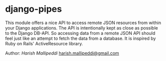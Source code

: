 django-pipes
============

This module offers a nice API to access remote JSON resources from within your Django applications. The API is intentionally kept as close as possible to the Django DB-API. So accessing data from a remote JSON API should feel just like an attempt to fetch the data from a database. It is inspired by Ruby on Rails' ActiveResource library.

Author: *Harish Mallipeddi* <harish.mallipeddi@gmail.com>